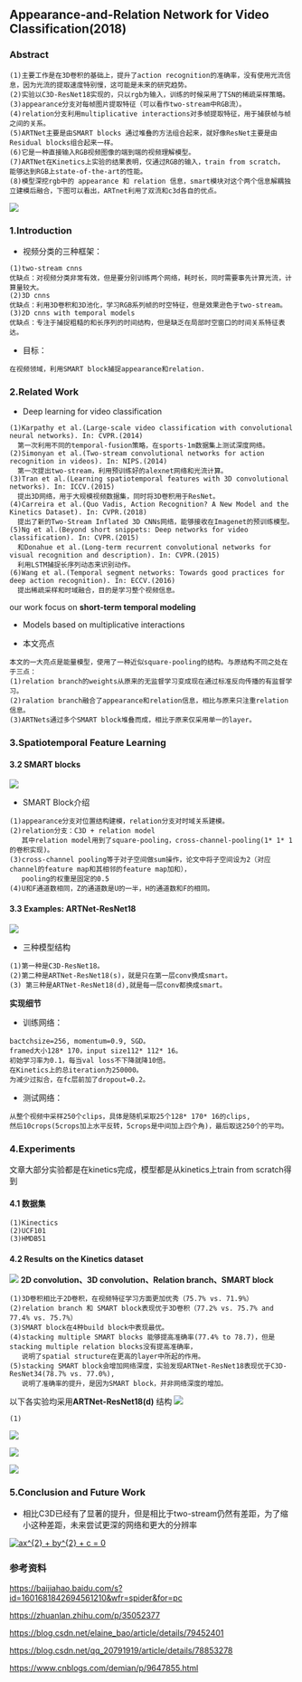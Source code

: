 ## Appearance-and-Relation Network for Video Classification(2018)

### Abstract
```
(1)主要工作是在3D卷积的基础上，提升了action recognition的准确率，没有使用光流信息，因为光流的提取速度特别慢，这可能是未来的研究趋势。
(2)实验以C3D-ResNet18实现的，只以rgb为输入，训练的时候采用了TSN的稀疏采样策略。
(3)appearance分支对每帧图片提取特征（可以看作two-stream中RGB流）。
(4)relation分支利用multiplicative interactions对多帧提取特征，用于捕获帧与帧之间的关系。
(5)ARTNet主要是由SMART blocks 通过堆叠的方法组合起来，就好像ResNet主要是由Residual blocks组合起来一样。
(6)它是一种直接输入RGB视频图像的端到端的视频理解模型。
(7)ARTNet在Kinetics上实验的结果表明，仅通过RGB的输入，train from scratch， 能够达到RGB上state-of-the-art的性能。
(8)模型深挖rgb中的 appearance 和 relation 信息，smart模块对这个两个信息解耦独立建模后融合，下图可以看出，ARTnet利用了双流和c3d各自的优点。
```
![](https://github.com/liyeUESTC/liye_project/blob/file_paper/images/51.png)


### 1.Introduction

- 视频分类的三种框架：
```
(1)two-stream cnns
优缺点：对视频分类非常有效，但是要分别训练两个网络，耗时长，同时需要事先计算光流，计算量较大。
(2)3D cnns
优缺点：利用3D卷积和3D池化，学习RGB系列帧的时空特征，但是效果逊色于two-stream。
(3)2D cnns with temporal models
优缺点：专注于捕捉粗糙的和长序列的时间结构，但是缺乏在局部时空窗口的时间关系特征表达。
```

- 目标：
```
在视频领域，利用SMART block捕捉appearance和relation.
```


### 2.Related Work

- Deep learning for video classification
```
(1)Karpathy et al.(Large-scale video classification with convolutional neural networks). In: CVPR.(2014)
  第一次利用不同的temporal-fusion策略，在sports-1m数据集上测试深度网络。
(2)Simonyan et al.(Two-stream convolutional networks for action recognition in videos). In: NIPS.(2014)
  第一次提出two-stream，利用预训练好的alexnet网络和光流计算。
(3)Tran et al.(Learning spatiotemporal features with 3D convolutional networks). In: ICCV.(2015)
  提出3D网络，用于大规模视频数据集，同时将3D卷积用于ResNet。
(4)Carreira et al.(Quo Vadis, Action Recognition? A New Model and the Kinetics Dataset). In: CVPR.(2018)
  提出了新的Two-Stream Inflated 3D CNNs网络，能够接收在Imagenet的预训练模型。
(5)Ng et al.(Beyond short snippets: Deep networks for video classification). In: CVPR.(2015)
  和Donahue et al.(Long-term recurrent convolutional networks for visual recognition and description). In: CVPR.(2015)
  利用LSTM捕捉长序列动态来识别动作。
(6)Wang et al.(Temporal segment networks: Towards good practices for deep action recognition). In: ECCV.(2016)
  提出稀疏采样和时域融合，目的是学习整个视频信息。
```
our work focus on **short-term temporal modeling**

- Models based on multiplicative interactions


- 本文亮点
```
本文的一大亮点是能量模型，使用了一种近似square-pooling的结构。与原结构不同之处在于三点：
(1)relation branch的weights从原来的无监督学习变成现在通过标准反向传播的有监督学习。
(2)ralation branch融合了appearance和relation信息，相比与原来只注重relation信息。
(3)ARTNets通过多个SMART block堆叠而成，相比于原来仅采用单一的layer。
```
 

### 3.Spatiotemporal Feature Learning

#### 3.2 SMART blocks

![](https://github.com/liyeUESTC/liye_project/blob/file_paper/images/52.png)
- SMART Block介绍
```
(1)appearance分支对位置结构建模，relation分支对时域关系建模。
(2)relation分支：C3D + relation model
   其中relation model用到了square-pooling，cross-channel-pooling(1* 1* 1的卷积实现)。
(3)cross-channel pooling等于对子空间做sum操作，论文中将子空间设为2（对应channel的feature map和其相邻的feature map加和），
   pooling的权重是固定的0.5
(4)U和F通道数相同，Z的通道数是U的一半，H的通道数和F的相同。
```

#### 3.3 Examples: ARTNet-ResNet18

![](https://github.com/liyeUESTC/liye_project/blob/file_paper/images/53.png)

- 三种模型结构
```
(1)第一种是C3D-ResNet18。
(2)第二种是ARTNet-ResNet18(s)，就是只在第一层conv换成smart。
(3) 第三种是ARTNet-ResNet18(d),就是每一层conv都换成smart。
```
 **实现细节** 
- 训练网络：
```
bactchsize=256, momentum=0.9, SGD。
framed大小128* 170，input size112* 112* 16。
初始学习率为0.1，每当val loss不下降就降10倍。
在Kinetics上的总iteration为250000。
为减少过拟合，在fc层前加了dropout=0.2。 
```
- 测试网络：
```
从整个视频中采样250个clips，具体是随机采取25个128* 170* 16的clips, 
然后10crops(5crops加上水平反转，5crops是中间加上四个角)，最后取这250个的平均。
```
### 4.Experiments
文章大部分实验都是在kinetics完成，模型都是从kinetics上train from scratch得到

#### 4.1 数据集
```
(1)Kinectics 
(2)UCF101 
(3)HMDB51
```
#### 4.2 Results on the Kinetics dataset

![](https://github.com/liyeUESTC/liye_project/blob/file_paper/images/54.png)
**2D convolution、3D convolution、Relation branch、SMART block**
```
(1)3D卷积相比于2D卷积，在视频特征学习方面更加优秀（75.7% vs. 71.9%）
(2)relation branch 和 SMART block表现优于3D卷积（77.2% vs. 75.7% and 77.4% vs. 75.7%）
(3)SMART block在4种build block中表现最优。
(4)stacking multiple SMART blocks 能够提高准确率(77.4% to 78.7)，但是stacking multiple relation blocks没有提高准确率，
   说明了spatial structure在更高的layer中所起的作用。
(5)stacking SMART block会增加网络深度，实验发现ARTNet-ResNet18表现优于C3D-ResNet34(78.7% vs. 77.0%),
   说明了准确率的提升，是因为SMART block，并非网络深度的增加。
```

以下各实验均采用**ARTNet-ResNet18(d)** 结构
![](https://github.com/liyeUESTC/liye_project/blob/file_paper/images/55.png)

```
(1)
```

![](https://github.com/liyeUESTC/liye_project/blob/file_paper/images/56.png)

![](https://github.com/liyeUESTC/liye_project/blob/file_paper/images/57.png)

![](https://github.com/liyeUESTC/liye_project/blob/file_paper/images/58.png)


### 5.Conclusion and Future Work

- 相比C3D已经有了显著的提升，但是相比于two-stream仍然有差距，为了缩小这种差距，未来尝试更深的网络和更大的分辨率

<a href="https://www.codecogs.com/eqnedit.php?latex=ax^{2}&space;&plus;&space;by^{2}&space;&plus;&space;c&space;=&space;0" target="_blank"><img src="https://latex.codecogs.com/png.latex?ax^{2}&space;&plus;&space;by^{2}&space;&plus;&space;c&space;=&space;0" title="ax^{2} + by^{2} + c = 0" /></a>




### 参考资料

https://baijiahao.baidu.com/s?id=1601681842694561210&wfr=spider&for=pc

https://zhuanlan.zhihu.com/p/35052377

https://blog.csdn.net/elaine_bao/article/details/79452401

https://blog.csdn.net/qq_20791919/article/details/78853278

https://www.cnblogs.com/demian/p/9647855.html

